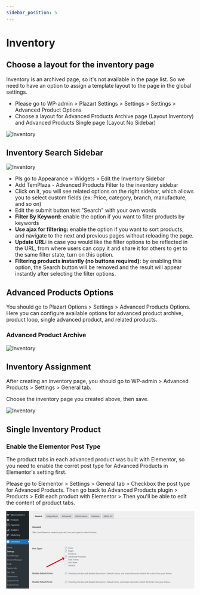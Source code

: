 ```yaml
---
sidebar_position: 5
---
```

# Inventory

## Choose a layout for the inventory page

Inventory is an archived page, so it's not available in the page list. So we need to have an option to assign a template layout to the page in the global settings.

* Please go to WP-admin > Plazart Settings > Settings > Settings > Advanced Product Options
* Choose a layout for Advanced Products Archive page (Layout Inventory) and Advanced Products Single page (Layout No Sidebar)

![Inventory](./img/adv-options.avif)

## Inventory Search Sidebar

![Inventory](./img/adv-filter.avif)

* Pls go to Appearance > Widgets > Edit the Inventory Sidebar
* Add TemPlaza - Advanced Products Filter to the inventory sidebar
* Click on it, you will see related options on the right sidebar, which allows you to select custom fields (ex: Price, category, branch, manufacture, and so on)
* Edit the submit button text "Search" with your own words
* **Filter By Keyword:** enable the option if you want to filter products by keywords
* **Use ajax for filtering:** enable the option if you want to sort products, and navigate to the next and previous pages without reloading the page.
* **Update URL:** in case you would like the filter options to be reflected in the URL, from where users can copy it and share it for others to get to the same filter state, turn on this option.
* **Filtering products instantly (no buttons required):** by enabling this option, the Search button will be removed and the result will appear instantly after selecting the filter options.

## Advanced Products Options

You should go to Plazart Options > Settings > Advanced Products Options. Here you can configure available options for advanced product archive, product loop, single advanced product, and related products.

### Advanced Product Archive

![Inventory](./img/adv-archive.avif)

## Inventory Assignment

After creating an inventory page, you should go to WP-admin > Advanced Products > Settings > General tab. 

Choose the inventory page you created above, then save. 

![Inventory](./img/adv-assign.avif)

## Single Inventory Product

### Enable the Elementor Post Type

The product tabs in each advanced product was built with Elementor, so you need to enable the corret post type for Advanced Products in Elementor's setting first. 

Please go to Elementor > Settings > General tab > Checkbox the post type for Advanced Products. 
Then go back to Advanced Products plugin > Products > Edit each product with Elementor > Then you'll be able to edit the content of product tabs.

![elementor-post-type.png](img/elementor-post-type.png)

